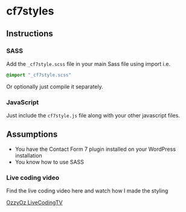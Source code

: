 # cf7styles


## Instructions
### SASS
Add the `_cf7style.scss` file in your main Sass file using import i.e.

```css
@import "_cf7style.scss"
```

Or optionally just compile it separately.

### JavaScript
Just include the `cf7style.js` file along with your other javascript files.

## Assumptions
* You have the Contact Form 7 plugin installed on your WordPress installation
* You know how to use SASS

### Live coding video
Find the live coding video here and watch how I made the styling

[OzzyOz LiveCodingTV](http://livecoding.tv/ozzyoz/)
